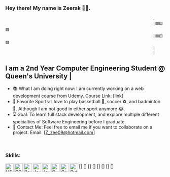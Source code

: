 ### Hey there! My name is Zeerak 🐱‍👤.

                                                                     .
                                                                     |🟦🟨🟥
                                                                     |🟦🟨🟥
                                                                     |
                                                                     |
## I am a 2nd Year Computer Engineering Student @ Queen's University                                                                  |
- 📚 What I am doing right now: I am currently working on a web development course from Udemy. Course Link: [link]
- 🏸 Favorite Sports: I love to play basketball 🏀, soccer ⚽, and badminton 🏸. Although I am not good in either sport anymore 😂.
- ⌛ Goal: To learn full stack development, and explore multiple different specialties of Software Engineering before I graduate.
- 📧 Contact Me: Feel free to email me if you want to collaborate on a project. Email: [Z_zee09@hotmail.com]

<br>

### Skills:
[<img align = "left" alt = "HTML" width = "26px" src = "https://cdn.iconscout.com/icon/free/png-64/html-3628838-3030115.png"/>]
[<img align = "left" alt = "CSS" width = "26px" src = "https://cdn.iconscout.com/icon/free/png-64/css-131-722685.png"/>]
[<img align = "left" alt = "Bootstrap" width = "26px" src = "https://cdn.iconscout.com/icon/free/png-64/bootstrap-3628663-3029888.png"/>]
[<img align = "left" alt = "JavaScript" width = "26px" src = "https://cdn.iconscout.com/icon/free/png-64/javascript-1-225993.png"/>]
[<img align = "left" alt = "Java" width = "26px" src = "https://cdn.iconscout.com/icon/free/png-64/java-3628857-3029997.png"/>]
[<img align = "left" alt = "C" width = "26px" src = "https://cdn.iconscout.com/icon/free/png-64/c-58-1175247.png"/>]
[<img align = "left" alt = "C++" width = "26px" src = "https://cdn.iconscout.com/icon/free/png-64/c-4-226082.png"/>]
[<img align = "left" alt = "Python" width = "26px" src = "https://cdn.iconscout.com/icon/free/png-64/python-3628999-3030224.png"/>]
<!-- Logos from https://iconscout.com/ -->